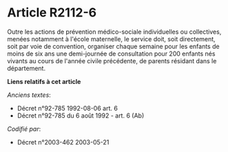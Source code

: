 # Article R2112-6

Outre les actions de prévention médico-sociale individuelles ou collectives, menées notamment à l'école maternelle, le
service doit, soit directement, soit par voie de convention, organiser chaque semaine pour les enfants de moins de six ans
une demi-journée de consultation pour 200 enfants nés vivants au cours de l'année civile précédente, de parents résidant dans
le département.

**Liens relatifs à cet article**

_Anciens textes_:

  - Décret n°92-785 1992-08-06 art. 6
  - Décret n°92-785 du 6 août 1992 - art. 6 (Ab)

_Codifié par_:

  - Décret n°2003-462 2003-05-21
